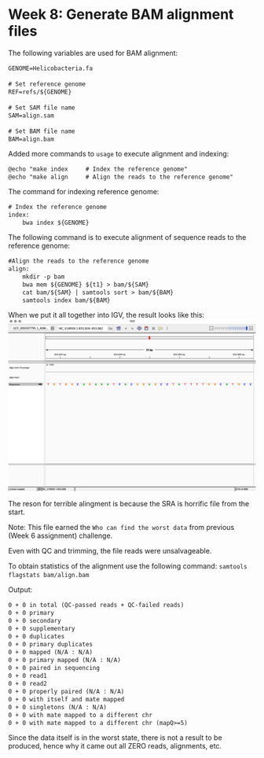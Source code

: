 # Week 8: Generate BAM alignment files

The following variables are used for BAM alignment:
```
GENOME=Helicobacteria.fa

# Set reference genome
REF=refs/${GENOME}

# Set SAM file name
SAM=align.sam

# Set BAM file name
BAM=align.bam
```
Added more commands to `usage` to execute alignment and indexing:

```
@echo "make index     # Index the reference genome"
@echo "make align     # Align the reads to the reference genome"
```

The command for indexing reference genome:
```
# Index the reference genome
index:
	bwa index ${GENOME}
```

The following command is to execute alignment of sequence reads to the reference genome:
```
#Align the reads to the reference genome
align:
	mkdir -p bam
	bwa mem ${GENOME} ${t1} > bam/${SAM}
	cat bam/${SAM} | samtools sort > bam/${BAM}
	samtools index bam/${BAM}
```
When we put it all together into IGV, the result looks like this:
![IGV](https://github.com/stephwon/Applied_Bioinformatics_BMMB852/blob/main/Wk8/image/IGV_bam_align_result.png)


The reson for terrible alingment is because the SRA is horrific file from the start. 

Note: This file earned the `Who can find the worst data` from previous (Week 6 assignment) challenge.

Even with QC and trimming, the file reads were unsalvageable.

To obtain statistics of the alignment use the following command:
```samtools flagstats bam/align.bam```

Output:
```
0 + 0 in total (QC-passed reads + QC-failed reads)
0 + 0 primary
0 + 0 secondary
0 + 0 supplementary
0 + 0 duplicates
0 + 0 primary duplicates
0 + 0 mapped (N/A : N/A)
0 + 0 primary mapped (N/A : N/A)
0 + 0 paired in sequencing
0 + 0 read1
0 + 0 read2
0 + 0 properly paired (N/A : N/A)
0 + 0 with itself and mate mapped
0 + 0 singletons (N/A : N/A)
0 + 0 with mate mapped to a different chr
0 + 0 with mate mapped to a different chr (mapQ>=5)
```
Since the data itself is in the worst state, there is not a result to be produced, hence why it came out all ZERO reads, alignments, etc.
